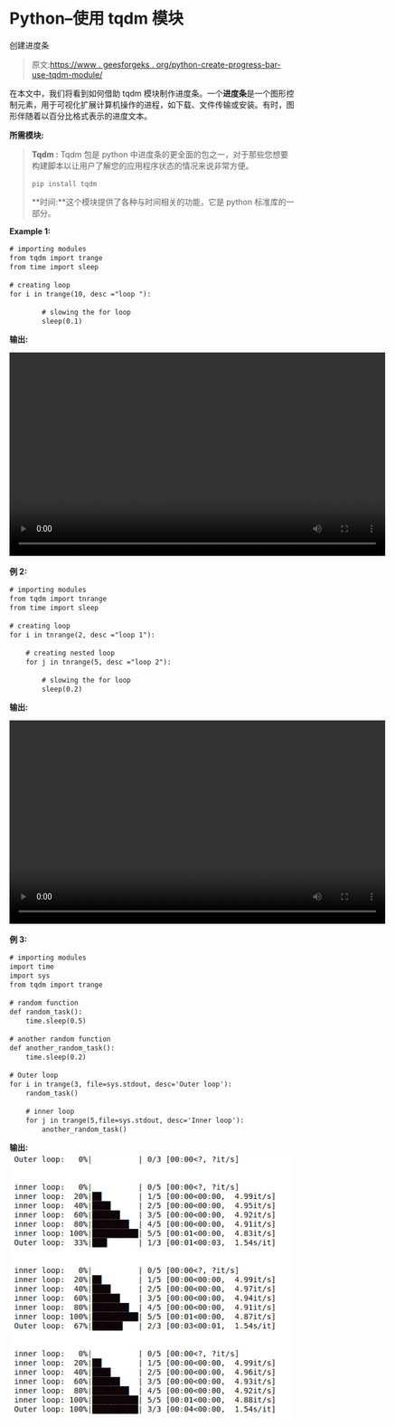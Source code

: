# Python–使用 tqdm 模块

创建进度条

> 原文:[https://www . geesforgeks . org/python-create-progress-bar-use-tqdm-module/](https://www.geeksforgeeks.org/python-create-progress-bar-using-tqdm-module/)

在本文中，我们将看到如何借助 tqdm 模块制作进度条。一个**进度条**是一个图形控制元素，用于可视化扩展计算机操作的进程，如下载、文件传输或安装。有时，图形伴随着以百分比格式表示的进度文本。

**所需模块:**

> **Tqdm :** Tqdm 包是 python 中进度条的更全面的包之一，对于那些您想要构建脚本以让用户了解您的应用程序状态的情况来说非常方便。
> 
> ```
> pip install tqdm
> ```
> 
> **时间:**这个模块提供了各种与时间相关的功能，它是 python 标准库的一部分。

**Example 1:**

```
# importing modules
from tqdm import trange
from time import sleep

# creating loop
for i in trange(10, desc ="loop "):

        # slowing the for loop
        sleep(0.1)
```

**输出:**

<video class="wp-video-shortcode" id="video-398527-1" width="665" height="360" preload="metadata" controls=""><source type="video/mp4" src="https://media.geeksforgeeks.org/wp-content/uploads/20200415235822/Untitled4-Jupyter-Notebook-Google-Chrome-15-04-2020-23_56_34.mp4?_=1">[https://media.geeksforgeeks.org/wp-content/uploads/20200415235822/Untitled4-Jupyter-Notebook-Google-Chrome-15-04-2020-23_56_34.mp4](https://media.geeksforgeeks.org/wp-content/uploads/20200415235822/Untitled4-Jupyter-Notebook-Google-Chrome-15-04-2020-23_56_34.mp4)</video>

**例 2:**

```
# importing modules
from tqdm import tnrange
from time import sleep

# creating loop
for i in tnrange(2, desc ="loop 1"):

    # creating nested loop
    for j in tnrange(5, desc ="loop 2"):

        # slowing the for loop
        sleep(0.2)
```

**输出:**

<video class="wp-video-shortcode" id="video-398527-2" width="665" height="360" preload="metadata" controls=""><source type="video/mp4" src="https://media.geeksforgeeks.org/wp-content/uploads/20200320004545/Untitled2-Jupyter-Notebook-Google-Chrome-20-03-2020-00_40_08.mp4?_=2">[https://media.geeksforgeeks.org/wp-content/uploads/20200320004545/Untitled2-Jupyter-Notebook-Google-Chrome-20-03-2020-00_40_08.mp4](https://media.geeksforgeeks.org/wp-content/uploads/20200320004545/Untitled2-Jupyter-Notebook-Google-Chrome-20-03-2020-00_40_08.mp4)</video>

**例 3:**

```
# importing modules
import time
import sys
from tqdm import trange

# random function
def random_task():
    time.sleep(0.5)    

# another random function
def another_random_task():
    time.sleep(0.2)

# Outer loop
for i in trange(3, file=sys.stdout, desc='Outer loop'):
    random_task()

    # inner loop
    for j in trange(5,file=sys.stdout, desc='Inner loop'):
        another_random_task()
```

**输出:**
![](img/f00877452da4cc50e19655a45fa2de15.png)